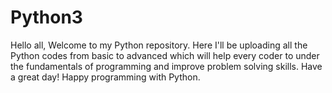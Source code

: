 # Python3
Hello all,
Welcome to my Python repository.
Here I'll be uploading all the Python codes from basic to advanced which will help every coder to under the fundamentals of programming and improve problem solving skills.
Have a great day!
Happy programming with Python.

